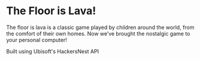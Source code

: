 # The Floor is Lava!

The floor is lava is a classic game played by children around the world, from the comfort of their own homes. Now we’ve brought the nostalgic game to your personal computer!

Built using Ubisoft's HackersNest API
